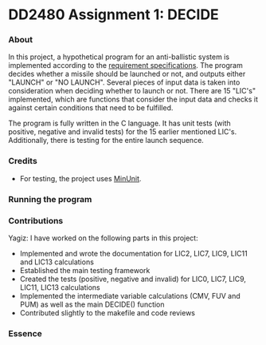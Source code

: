 # DD2480 Assignment 1: DECIDE

### About

In this project, a hypothetical program for an anti-ballistic system is implemented according to the [requirement specifications](https://www.monperrus.net/martin/decide.pdf). The program decides whether a missile should be launched or not, and outputs either "LAUNCH" or "NO LAUNCH". Several pieces of input data is taken into consideration when deciding whether to launch or not. There are 15 "LIC's" implemented, which are functions that consider the input data and checks it against certain conditions that need to be fulfilled.

The program is fully written in the C language. It has unit tests (with positive, negative and invalid tests) for the 15 earlier mentioned LIC's. Additionally, there is testing for the entire launch sequence. 

### Credits

* For testing, the project uses [MinUnit](https://jera.com/techinfo/jtns/jtn002).

### Running the program


### Contributions

Yagiz: I have worked on the following parts in this project:
+ Implemented and wrote the documentation for LIC2, LIC7, LIC9, LIC11 and LIC13 calculations
+ Established the main testing framework
+ Created the tests (positive, negative and invalid) for LIC0, LIC7, LIC9, LIC11, LIC13 calculations
+ Implemented the intermediate variable calculations (CMV, FUV and PUM) as well as the main DECIDE() function
+ Contributed slightly to the makefile and code reviews

### Essence